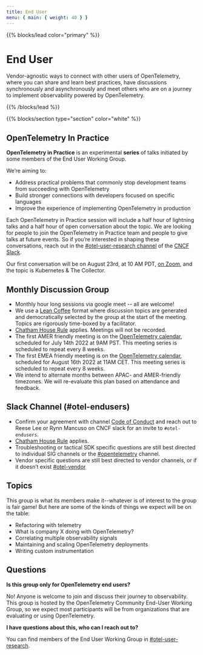 ```yaml
---
title: End User
menu: { main: { weight: 40 } }
---
```


{{% blocks/lead color="primary" %}}

# End User

Vendor-agnostic ways to connect with other users of OpenTelemetry, where you can
share and learn best practices, have discussions synchronously and asynchronously
and meet others who are on a journey to implement observability powered by
OpenTelemetry.

{{% /blocks/lead %}}

{{% blocks/section type="section" color="white" %}}

## OpenTelemetry In Practice

**OpenTelemetry in Practice** is an experimental **series** of talks initiated
by some members of the End User Working Group.

We’re aiming to:

- Address practical problems that commonly stop development teams from
  succeeding with OpenTelemetry
- Build stronger connections with developers focused on specific languages
- Improve the experience of implementing OpenTelemetry in production

Each OpenTelemetry in Practice session will include a half hour of lightning
talks and a half hour of open conversation about the topic. We are looking for
people to join the OpenTelemetry in Practice team and people to give talks at
future events. So if you’re interested in shaping these conversations, reach out
in the
[#otel-user-research channel](https://cloud-native.slack.com/archives/C01RT3MSWGZ)
of the [CNCF Slack](https://slack.cncf.io/).

Our first conversation will be on August 23rd, at 10 AM PDT,
[on Zoom](https://zoom.us/j/5227112777?pwd=TXBqZ3RMWVYxenVGdlk0SFlwMkwwQT09),
and the topic is Kubernetes & The Collector.

## Monthly Discussion Group

- Monthly hour long sessions via google meet -- all are welcome!
- We use a [Lean Coffee](http://leancoffee.org/) format where discussion topics
  are generated and democratically selected by the group at the start of the
  meeting. Topics are rigorously time-boxed by a facilitator.
- [Chatham House Rule](https://www.chathamhouse.org/about-us/chatham-house-rule)
  applies. Meetings will not be recorded.
- The first AMER friendly meeting is on the [OpenTelemetry calendar](https://github.com/open-telemetry/community#calendar), scheduled for July 14th
  2022 at 9AM PST. This meeting series is scheduled to repeat every 8 weeks.
- The first EMEA friendly meeting is on the [OpenTelemetry calendar](https://github.com/open-telemetry/community#calendar), scheduled for August 16th 2022 at 11AM CET. This meeting series is scheduled to repeat every 8 weeks.
- We intend to alternate months between APAC- and AMER-friendly
  timezones. We will re-evaluate this plan based on attendance and
  feedback.

## Slack Channel (#otel-endusers)

- Confirm your agreement with channel [Code of Conduct][] and reach out to Reese
  Lee or Rynn Mancuso on CNCF slack for an invite to `#otel-endusers`.
- [Chatham House Rule](https://www.chathamhouse.org/about-us/chatham-house-rule)
  applies.
- Troubleshooting or tactical SDK specific questions are still best directed to
  individual SIG channels or the
  [#opentelemetry](https://cloud-native.slack.com/archives/CJFCJHG4Q) channel.
- Vendor specific questions are still best directed to vendor channels, or if it
  doesn’t exist
  [#otel-vendor](https://cloud-native.slack.com/archives/C031SAMGV2A)

## Topics

This group is what its members make it--whatever is of interest to the group is
fair game! But here are some of the kinds of things we expect will be on the
table:

- Refactoring with telemetry
- What is company X doing with OpenTelemetry?
- Correlating multiple observability signals
- Maintaining and scaling OpenTelemetry deployments
- Writing custom instrumentation

## Questions

**Is this group only for OpenTelemetry end users?**

No! Anyone is welcome to join and discuss their journey to observability. This
group is hosted by the OpenTelemetry Community End-User Working Group, so we
expect most participants will be from organizations that are evaluating or using
OpenTelemetry.

**I have questions about this, who can I reach out to?**

You can find members of the End User Working Group in
[#otel-user-research](https://cloud-native.slack.com/archives/C01RT3MSWGZ).

[code of conduct]:
  https://github.com/open-telemetry/community/blob/main/working-groups/end-user/discussion-group-code-of-conduct.md
  